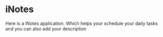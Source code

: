 # iNotes
Here is a iNotes application. Which helps your schedule your daily tasks and you can also add your description

